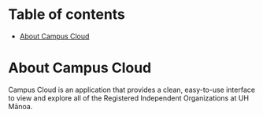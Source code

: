 # Table of contents

* [About Campus Cloud](#about-campus-cloud)

# About Campus Cloud 

Campus Cloud is an application that provides a clean, easy-to-use interface to view and explore all of the Registered Independent Organizations at UH Mānoa.
